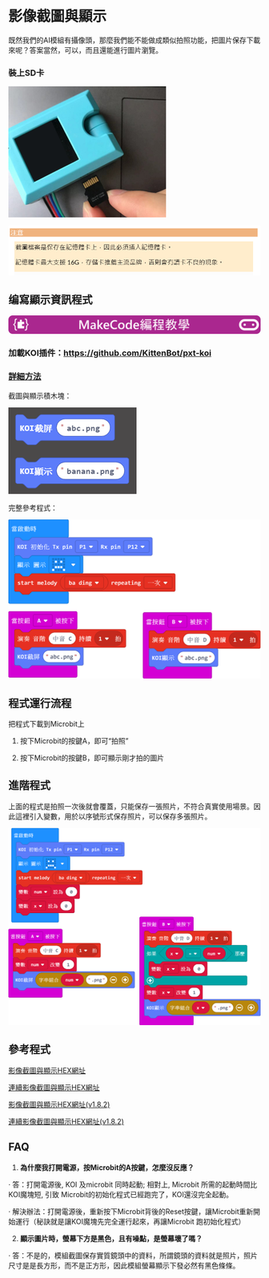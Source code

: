 # **影像截圖與顯示**

既然我們的AI模組有攝像頭，那麼我們能不能做成類似拍照功能，把圖片保存下載來呢？答案當然，可以，而且還能進行圖片瀏覽。



### 裝上SD卡

 ![](KOI04/02-1.png)

![](KOI04/01.png)

 

## 编寫顯示資訊程式

![](../../PWmodules/images/mcbanner.png)

### 加載KOI插件：https://github.com/KittenBot/pxt-koi

### [詳細方法](../makecodeQs.md)

截圖與顯示積木塊：

  ![](KOI04/06.png)



完整參考程式：

 ![](KOI04/03.png)





## 程式運行流程

把程式下載到Microbit上

1. 按下Microbit的按鍵A，即可“拍照” 

2. 按下Microbit的按鍵B，即可顯示剛才拍的圖片

   

## 進階程式

上面的程式是拍照一次後就會覆蓋，只能保存一張照片，不符合真實使用場景。因此這裡引入變數，用於以序號形式保存照片，可以保存多張照片。

![](KOI04/05.png)

## 參考程式

[影像截圖與顯示HEX網址](https://makecode.microbit.org/_Udf2CAaqa2Ej)

[連續影像截圖與顯示HEX網址](https://makecode.microbit.org/_gqfFu3TU8dsd)

[影像截圖與顯示HEX網址(v1.8.2)](https://makecode.microbit.org/_dEbXqaFcCCd3)

[連續影像截圖與顯示HEX網址(v1.8.2)](https://makecode.microbit.org/_PkigfFKUMR0r)

## FAQ

1. **為什麼我打開電源，按Microbit的A按鍵，怎麼沒反應？**

·    答：打開電源後, KOI 及microbit 同時起動; 相對上, Microbit 所需的起動時間比KOI魔塊短, 引致 Microbit的初始化程式已經跑完了，KOI還沒完全起動。

·    解決辦法：打開電源後，重新按下Microbit背後的Reset按鍵，讓Microbit重新開始運行（秘訣就是讓KOI魔塊先完全運行起來，再讓Microbit 跑初始化程式）



2. **顯示圖片時，螢幕下方是黑色，且有噪點，是螢幕壞了嗎？**

·    答：不是的，模組截圖保存實質鏡頭中的資料，所謂鏡頭的資料就是照片，照片尺寸是是長方形，而不是正方形，因此模組螢幕顯示下發必然有黑色條條。


